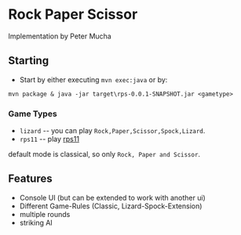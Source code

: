 # Rock Paper Scissor
Implementation by Peter Mucha

## Starting
* Start by either executing `mvn exec:java` or by:
```
mvn package & java -jar target\rps-0.0.1-SNAPSHOT.jar <gametype>
```
### Game Types
  * `lizard` -- you can play `Rock,Paper,Scissor,Spock,Lizard`.
  * `rps11` -- play [rps11](http://www.umop.com/rps11.htm)
  
default mode is classical, so only `Rock, Paper and Scissor`.

## Features
* Console UI (but can be extended to work with another ui)
* Different Game-Rules (Classic, Lizard-Spock-Extension)
* multiple rounds 
* striking AI